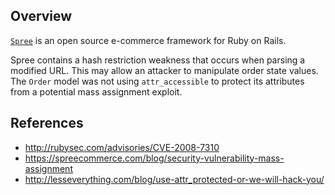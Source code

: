 ## Overview
[`Spree`](https://rubygems.org/gems/spree) is an open source e-commerce framework for Ruby on Rails.

Spree contains a hash restriction weakness that occurs when parsing a modified URL. This may allow an attacker to manipulate order state values. The `Order` model was not using `attr_accessible` to protect its attributes from a potential mass assignment exploit.

## References
- http://rubysec.com/advisories/CVE-2008-7310
- https://spreecommerce.com/blog/security-vulnerability-mass-assignment
- http://lesseverything.com/blog/use-attr_protected-or-we-will-hack-you/
